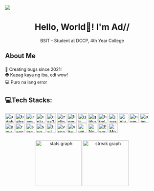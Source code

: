 <div align="left">
  <img src="https://visitor-badge.laobi.icu/badge?page_id=kuyaadi.kuyaadi&"  />
</div>

<h1 align="center">Hello, World👋! I'm Ad//</h1>
<p align="center">BSIT - Student at DCCP, 4th Year College</p>
<h2 align="left">About Me</h2>

###

<p align="left">🐛 Creating bugs since 2021!<br>👽 Kapag kaya ng iba, edi wow!<br>💻 Puro na lang error</p>

###

<h2 align="left">💻Tech Stacks:</h2>

###

<div align="left">
  <img src="https://img.shields.io/badge/Adobe Photoshop-31A8FF?logo=adobephotoshop&logoColor=black&style=for-the-badge" height="30" alt="adobephotoshop logo"  />
  <img src="https://img.shields.io/badge/Behance-1769FF?logo=behance&logoColor=white&style=for-the-badge" height="30" alt="behance logo"  />
  <img src="https://img.shields.io/badge/Composer-885630?logo=composer&logoColor=white&style=for-the-badge" height="30" alt="composer logo"  />
  <img src="https://img.shields.io/badge/C++-00599C?logo=cplusplus&logoColor=white&style=for-the-badge" height="30" alt="cplusplus logo"  />
  <img src="https://img.shields.io/badge/CSS3-1572B6?logo=css3&logoColor=white&style=for-the-badge" height="30" alt="css3 logo"  />
  <img src="https://img.shields.io/badge/Eclipse IDE-2C2255?logo=eclipseide&logoColor=white&style=for-the-badge" height="30" alt="eclipseide logo"  />
  <img src="https://img.shields.io/badge/Figma-F24E1E?logo=figma&logoColor=white&style=for-the-badge" height="30" alt="figma logo"  />
  <img src="https://img.shields.io/badge/Git-F05032?logo=git&logoColor=white&style=for-the-badge" height="30" alt="git logo"  />
  <img src="https://img.shields.io/badge/GitHub-181717?logo=github&logoColor=white&style=for-the-badge" height="30" alt="github logo"  />
  <img src="https://img.shields.io/badge/HTML5-E34F26?logo=html5&logoColor=white&style=for-the-badge" height="30" alt="html5 logo"  />
  <img src="https://img.shields.io/badge/JavaScript-F7DF1E?logo=javascript&logoColor=black&style=for-the-badge" height="30" alt="javascript logo"  />
  <img src="https://img.shields.io/badge/MySQL-4479A1?logo=mysql&logoColor=white&style=for-the-badge" height="30" alt="mysql logo"  />
  <img src="https://img.shields.io/badge/npm-CB3837?logo=npm&logoColor=white&style=for-the-badge" height="30" alt="npm logo"  />
  <img src="https://img.shields.io/badge/PHP-777BB4?logo=php&logoColor=black&style=for-the-badge" height="30" alt="php logo"  />
  <img src="https://img.shields.io/badge/PowerShell-5391FE?logo=powershell&logoColor=black&style=for-the-badge" height="30" alt="powershell logo"  />
  <img src="https://img.shields.io/badge/React-61DAFB?logo=react&logoColor=black&style=for-the-badge" height="30" alt="react logo"  />
  <img src="https://img.shields.io/badge/Stack Overflow-F58025?logo=stackoverflow&logoColor=black&style=for-the-badge" height="30" alt="stackoverflow logo"  />
  <img src="https://img.shields.io/badge/SVG-FFB13B?logo=svg&logoColor=black&style=for-the-badge" height="30" alt="svg logo"  />
  <img src="https://img.shields.io/badge/Tailwind CSS-06B6D4?logo=tailwindcss&logoColor=black&style=for-the-badge" height="30" alt="tailwindcss logo"  />
  <img src="https://img.shields.io/badge/Visual Studio Code-007ACC?logo=visualstudiocode&logoColor=white&style=for-the-badge" height="30" alt="vscode logo"  />
  <img src="https://img.shields.io/badge/Vite-646CFF?logo=vite&logoColor=white&style=for-the-badge" height="30" alt="vite logo"  />
  <img src="https://img.shields.io/badge/Webflow-4353FF?logo=webflow&logoColor=white&style=for-the-badge" height="30" alt="webflow logo"  />
  <img src="https://img.shields.io/badge/Node.js-339933?logo=nodedotjs&logoColor=white&style=for-the-badge" height="30" alt="Node.js logo" />
  <img src="https://img.shields.io/badge/Express.js-000000?logo=express&logoColor=white&style=for-the-badge" height="30" alt="Express.js logo" />
  <img src="https://img.shields.io/badge/MongoDB-47A248?logo=mongodb&logoColor=white&style=for-the-badge" height="30" alt="MongoDB logo" />

</div>

###

<div align="center">
  <img src="https://github-readme-stats.vercel.app/api?username=kuyaadi&hide_title=false&hide_rank=false&show_icons=true&include_all_commits=true&count_private=true&disable_animations=false&theme=dracula&locale=en&hide_border=false&order=1" height="150" alt="stats graph"  />
  <img src="https://streak-stats.demolab.com?user=kuyaadi&locale=en&mode=daily&theme=dracula&hide_border=false&border_radius=5&order=3" height="150" alt="streak graph"  />
</div>

###
